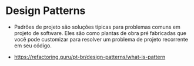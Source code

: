 # Design Patterns

* Padrões de projeto são soluções típicas para problemas comuns em projeto de software. Eles são como plantas de obra
  pré fabricadas que você pode customizar para resolver um problema de projeto recorrente em seu código.

* https://refactoring.guru/pt-br/design-patterns/what-is-pattern